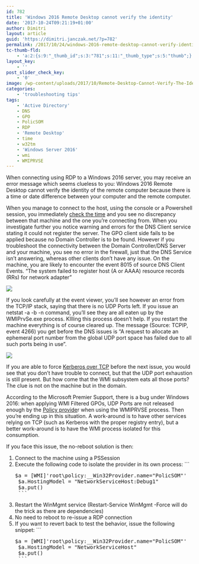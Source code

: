 ```yaml
---
id: 782
title: 'Windows 2016 Remote Desktop cannot verify the identity'
date: '2017-10-24T09:21:19+01:00'
author: Dimitri
layout: article
guid: 'https://dimitri.janczak.net/?p=782'
permalink: /2017/10/24/windows-2016-remote-desktop-cannot-verify-identity/
tc-thumb-fld:
    - 'a:2:{s:9:"_thumb_id";s:3:"781";s:11:"_thumb_type";s:5:"thumb";}'
layout_key:
    - ''
post_slider_check_key:
    - '0'
image: /wp-content/uploads/2017/10/Remote-Desktop-Cannot-Verify-The-Identity-Of-The-Remote-Computer.png
categories:
    - 'troubleshooting tips'
tags:
    - 'Active Directory'
    - DNS
    - GPO
    - PolicSOM
    - RDP
    - 'Remote Desktop'
    - time
    - w32tm
    - 'Windows Server 2016'
    - wmi
    - WMIPRVSE
---
```


When connecting using RDP to a Windows 2016 server, you may receive an error message which seems clueless to you: Windows 2016 Remote Desktop cannot verify the identity of the remote computer because there is a time or date difference between your computer and the remote computer.

When you manage to connect to the host, using the console or a Powershell session, you immediately [check the time](https://dimitri.janczak.net/2017/02/07/ntpclient-error-0x800706e1/) and you see no discrepancy between that machine and the one you’re connecting from. When you investigate further you notice warning and errors for the DNS Client service stating it could not register the server. The GPO client side fails to be applied because no Domain Controller is to be found. However if you troubleshoot the connectivity between the Domain Controller/DNS Server and your machine, you see no error in the firewall, just that the DNS Service isn’t answering, whereas other clients don’t have any issue. On the machine, you are likely to encounter the event 8015 of source DNS Client Events. “The system failed to register host (A or AAAA) resource records (RRs) for network adapter”

[![](https://dimitri.janczak.net/wp-content/uploads/2017/10/DNS-Client-Event-8015.png)](https://dimitri.janczak.net/wp-content/uploads/2017/10/DNS-Client-Event-8015.png)

If you look carefully at the event viewer, you’ll see however an error from the TCP/IP stack, saying that there is no UDP Ports left. If you issue an netstat -a -b -n command, you’ll see they are all eaten up by the WMIPrvSe.exe process. KIlling this process doesn’t help. If you restart the machine everything is of course cleared up. The message (Source: TCPIP, event 4266) you get before the DNS issues is “A request to allocate an ephemeral port number from the global UDP port space has failed due to all such ports being in use”.

[![](https://dimitri.janczak.net/wp-content/uploads/2017/10/TcpIp-Event-4266.png)](https://dimitri.janczak.net/wp-content/uploads/2017/10/TcpIp-Event-4266.png)

If you are able to force [Kerberos over TCP](https://support.microsoft.com/en-us/help/244474/how-to-force-kerberos-to-use-tcp-instead-of-udp-in-windows) before the next issue, you would see that you don’t have trouble to connect, but that the UDP port exhaustion is still present. But how come that the WMI subsystem eats all those ports? The clue is not on the machine but in the domain.

According to the Microsoft Premier Support, there is a bug under Windows 2016: when applying WMI Filtered GPOs, UDP Ports are not released enough by the [Policy provide](https://msdn.microsoft.com/en-us/library/aa392744(v=vs.85).aspx)r when using the WMIPRVSE process. Then you’re ending up in this situation. A work-around is to have other services relying on TCP (such as Kerberos with the proper registry entry), but a better work-around is to have the WMI process isolated for this consumption.

If you face this issue, the no-reboot solution is then:

1. Connect to the machine using a PSSession
2. Execute the following code to isolate the provider in its own process: ```
    <pre class="lang:default decode:true" title="Giving the PolicMan Provider its own WMIPRVSE process">$a = [WMI]'root\policy:__Win32Provider.name="PolicSOM"'
    $a.HostingModel = "NetworkServiceHost:Debug1"
    $a.put()
    ```
3. Restart the WinMgmt service (Restart-Service WinMgmt -Force will do the trick as there are dependencies)
4. No need to reboot to re-issue a RDP connection
5. If you want to revert back to test the behavior, issue the following snippet: ```
    <pre class="lang:default decode:true" title="Revert Policy Manager process to NetworkService host thing">$a = [WMI]'root\policy:__Win32Provider.name="PolicSOM"'
    $a.HostingModel = "NetworkServiceHost"
    $a.put()
    ```